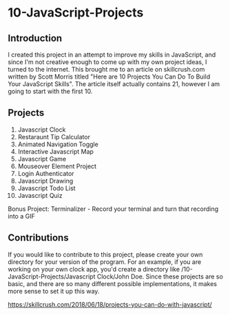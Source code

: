 # 10-JavaScript-Projects

## Introduction
I created this project in an attempt to improve my skills in JavaScript, and since I'm not creative enough to come up with my own project ideas, I turned to the internet. This brought me to an article on skillcrush.com written by Scott Morris titled "Here are 10 Projects You Can Do To Build Your JavaScript Skills". The article itself actually contains 21, however I am going to start with the first 10.

## Projects

1.  Javascript Clock
2.  Restaraunt Tip Calculator
3.  Animated Navigation Toggle
4.  Interactive Javascript Map
5.  Javascript Game
6.  Mouseover Element Project
7.  Login Authenticator
8.  Javascript Drawing
9.  Javascript Todo List
10. Javascript Quiz

Bonus Project: Terminalizer
    - Record your terminal and turn that recording into a GIF

## Contributions 
If you would like to contribute to this project, please create your own directory for your version of the program. For an example, if you are working on your own clock app, you'd create a directory like /10-JavaScript-Projects/Javascript Clock/John Doe. Since these projects are so basic, and there are so many different possible implementations, it makes more sense to set it up this way. 


https://skillcrush.com/2018/06/18/projects-you-can-do-with-javascript/
